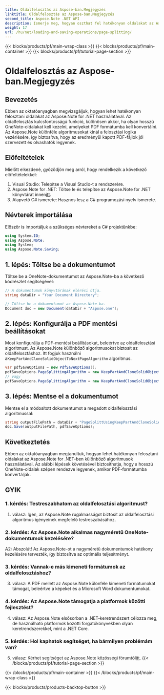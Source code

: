 ```yaml
---
title: Oldalfelosztás az Aspose-ban.Megjegyzés
linktitle: Oldalfelosztás az Aspose-ban.Megjegyzés
second_title: Aspose.Note .NET API
description: Ismerje meg, hogyan oszthat fel hatékonyan oldalakat az Aspose.Note for .NET-ben különböző algoritmusok használatával. Biztosítsa a OneNote-dokumentumok rendezett rendezését PDF formátumban.
weight: 17
url: /hu/net/loading-and-saving-operations/page-splitting/
---
```


{{< blocks/products/pf/main-wrap-class >}}
{{< blocks/products/pf/main-container >}}
{{< blocks/products/pf/tutorial-page-section >}}

# Oldalfelosztás az Aspose-ban.Megjegyzés

## Bevezetés

Ebben az oktatóanyagban megvizsgáljuk, hogyan lehet hatékonyan felosztani oldalakat az Aspose.Note for .NET használatával. Az oldalfelosztás kulcsfontosságú funkció, különösen akkor, ha olyan hosszú OneNote-oldalakat kell kezelni, amelyeket PDF formátumba kell konvertálni. Az Aspose.Note különféle algoritmusokat kínál a felosztási logika vezérlésére, így biztosítva, hogy az eredményül kapott PDF-fájlok jól szervezett és olvashatók legyenek.

## Előfeltételek

Mielőtt elkezdené, győződjön meg arról, hogy rendelkezik a következő előfeltételekkel:

1. Visual Studio: Telepítse a Visual Studio-t a rendszerére.
2.  Aspose.Note for .NET: Töltse le és telepítse az Aspose.Note for .NET könyvtárat innen[itt](https://releases.aspose.com/note/net/).
3. Alapvető C# ismerete: Hasznos lesz a C# programozási nyelv ismerete.

## Névterek importálása

Először is importáljuk a szükséges névtereket a C# projektünkbe:

```csharp
using System.IO;
using Aspose.Note;
using System;
using Aspose.Note.Saving;
```

## 1. lépés: Töltse be a dokumentumot

Töltse be a OneNote-dokumentumot az Aspose.Note-ba a következő kódrészlet segítségével:

```csharp
// A dokumentumok könyvtárának elérési útja.
string dataDir = "Your Document Directory";

// Töltse be a dokumentumot az Aspose.Note-ba.
Document doc = new Document(dataDir + "Aspose.one");
```

## 2. lépés: Konfigurálja a PDF mentési beállításokat

 Most konfigurálja a PDF-mentési beállításokat, beleértve az oldalfelosztási algoritmust. Az Aspose.Note különböző algoritmusokat biztosít az oldalfelosztáshoz. Itt fogjuk használni a`KeepPartAndCloneSolidObjectToNextPageAlgorithm` algoritmus.

```csharp
var pdfSaveOptions = new PdfSaveOptions();
pdfSaveOptions.PageSplittingAlgorithm = new KeepPartAndCloneSolidObjectToNextPageAlgorithm(100);
// vagy
pdfSaveOptions.PageSplittingAlgorithm = new KeepPartAndCloneSolidObjectToNextPageAlgorithm(400);
```

## 3. lépés: Mentse el a dokumentumot

Mentse el a módosított dokumentumot a megadott oldalfelosztási algoritmussal:

```csharp
string outputFilePath = dataDir + "PageSplittUsingKeepPartAndCloneSolidObjectToNextPageAlgorithm_out.pdf";
doc.Save(outputFilePath, pdfSaveOptions);
```

## Következtetés

Ebben az oktatóanyagban megtanultuk, hogyan lehet hatékonyan felosztani oldalakat az Aspose.Note for .NET-ben különböző algoritmusok használatával. Az alábbi lépések követésével biztosíthatja, hogy a hosszú OneNote-oldalak szépen rendezve legyenek, amikor PDF-formátumba konvertálják.

## GYIK

### 1. kérdés: Testreszabhatom az oldalfelosztási algoritmust?

1. válasz: Igen, az Aspose.Note rugalmasságot biztosít az oldalfelosztási algoritmus igényeinek megfelelő testreszabásához.

### 2. kérdés: Az Aspose.Note alkalmas nagyméretű OneNote-dokumentumok kezelésére?

A2: Abszolút! Az Aspose.Note-ot a nagyméretű dokumentumok hatékony kezelésére tervezték, így biztosítva az optimális teljesítményt.

### 3. kérdés: Vannak-e más kimeneti formátumok az oldalfelosztáshoz?

3. válasz: A PDF mellett az Aspose.Note különféle kimeneti formátumokat támogat, beleértve a képeket és a Microsoft Word dokumentumokat.

### 4. kérdés: Az Aspose.Note támogatja a platformok közötti fejlesztést?

4. válasz: Az Aspose.Note elsősorban a .NET-keretrendszert célozza meg, de használható platformok közötti forgatókönyvekben olyan keretrendszerekkel, mint a .NET Core.

### 5. kérdés: Hol kaphatok segítséget, ha bármilyen problémám van?

 5. válasz: Kérhet segítséget az Aspose.Note közösségi fórumtól[itt](https://forum.aspose.com/c/note/28).
{{< /blocks/products/pf/tutorial-page-section >}}

{{< /blocks/products/pf/main-container >}}
{{< /blocks/products/pf/main-wrap-class >}}

{{< blocks/products/products-backtop-button >}}
